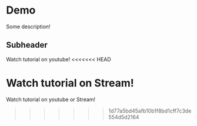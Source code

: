 # Demo

Some description!

## Subheader

Watch tutorial on youtube!
<<<<<<< HEAD

Watch tutorial on Stream!
=======
Watch tutorial on youtube or Stream!
>>>>>>> 1d77a5bd45afb10b1f8bd1cff7c3de554d5d2164
